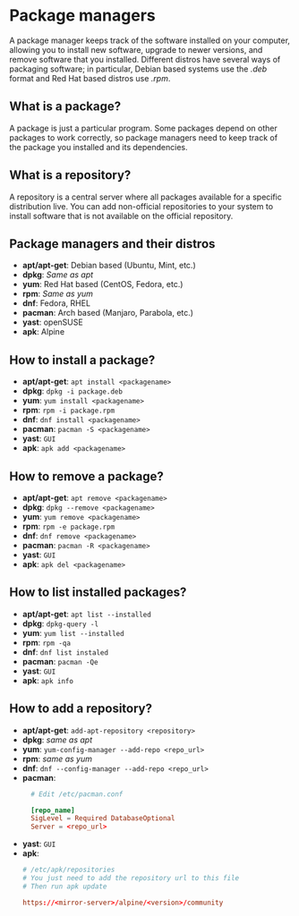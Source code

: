 # Package managers
A package manager keeps track of the software installed on your computer, allowing you to install new software, upgrade to newer versions, and remove software that you installed.
Different distros have several ways of packaging software; in particular, Debian based systems use the _.deb_ format and Red Hat based distros use _.rpm_.

## What is a package?
A package is just a particular program. Some packages depend on other packages to work correctly, so package managers need to keep track of the package you installed and its dependencies.

## What is a repository?
A repository is a central server where all packages available for a specific distribution live. You can add non-official repositories to your system to install software that is not available on the official repository.

## Package managers and their distros
- **apt/apt-get**: Debian based (Ubuntu, Mint, etc.)
- **dpkg**: _Same as apt_
- **yum**: Red Hat based (CentOS, Fedora, etc.)
- **rpm**: _Same as yum_
- **dnf**: Fedora, RHEL
- **pacman**: Arch based (Manjaro, Parabola, etc.)
- **yast**: openSUSE
- **apk**: Alpine

## How to install a package?
- **apt/apt-get**: `apt install <packagename>`
- **dpkg**: `dpkg -i package.deb`
- **yum**: `yum install <packagename>`
- **rpm**: `rpm -i package.rpm`
- **dnf**: `dnf install <packagename>`
- **pacman**: `pacman -S <packagename>`
- **yast**: `GUI`
- **apk**: `apk add <packagename>`

## How to remove a package?
- **apt/apt-get**: `apt remove <packagename>`
- **dpkg**: `dpkg --remove <packagename>`
- **yum**: `yum remove <packagename>`
- **rpm**: `rpm -e package.rpm`
- **dnf**: `dnf remove <packagename>`
- **pacman**: `pacman -R <packagename>`
- **yast**: `GUI`
- **apk**: `apk del <packagename>`

## How to list installed packages?
- **apt/apt-get**: `apt list --installed`
- **dpkg**: `dpkg-query -l`
- **yum**: `yum list --installed`
- **rpm**: `rpm -qa`
- **dnf**: `dnf list instaled`
- **pacman**: `pacman -Qe`
- **yast**: `GUI`
- **apk**: `apk info`

## How to add a repository?
- **apt/apt-get**: `add-apt-repository <repository>`
- **dpkg**: _same as apt_
- **yum**: `yum-config-manager --add-repo <repo_url>`
- **rpm**: _same as yum_
- **dnf**: `dnf --config-manager --add-repo <repo_url>`
- **pacman**: 
  ```conf
    # Edit /etc/pacman.conf

    [repo_name]
    SigLevel = Required DatabaseOptional
    Server = <repo_url>
  ```
- **yast**: `GUI`
- **apk**: 
  ```conf
  # /etc/apk/repositories
  # You just need to add the repository url to this file
  # Then run apk update
  
  https://<mirror-server>/alpine/<version>/community
  ```
  